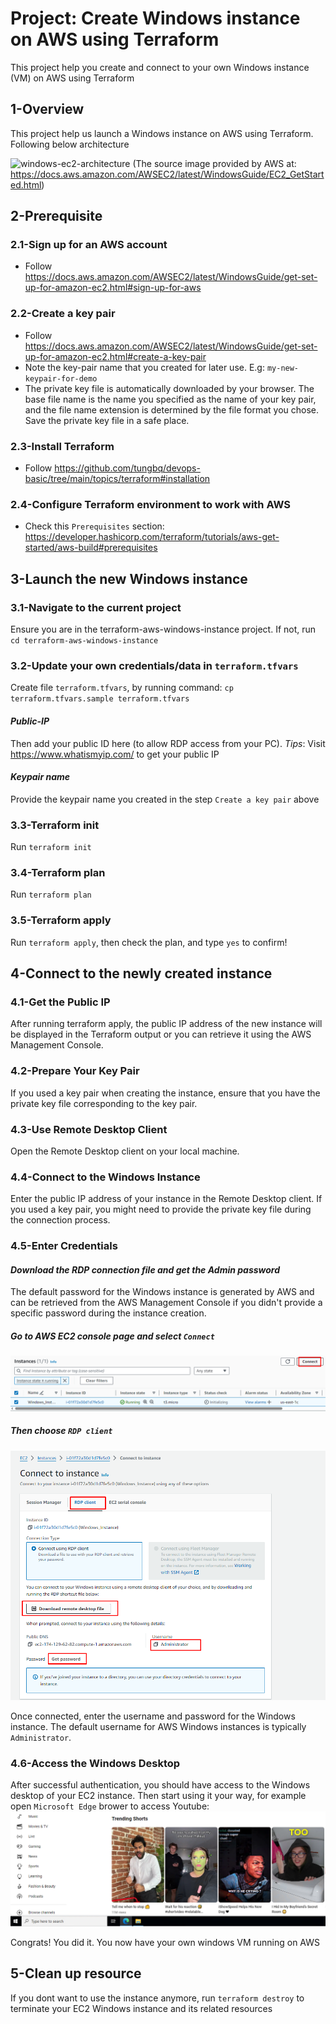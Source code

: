 # Project: Create Windows instance on AWS using Terraform

This project help you create and connect to your own Windows instance (VM) on AWS using Terraform

## 1-Overview

This project help us launch a Windows instance on AWS using Terraform. Following below architecture

![windows-ec2-architecture](https://docs.aws.amazon.com/images/AWSEC2/latest/WindowsGuide/images/overview_getting_started.png)
(The source image provided by AWS at: https://docs.aws.amazon.com/AWSEC2/latest/WindowsGuide/EC2_GetStarted.html)

## 2-Prerequisite

### 2.1-Sign up for an AWS account

- Follow https://docs.aws.amazon.com/AWSEC2/latest/WindowsGuide/get-set-up-for-amazon-ec2.html#sign-up-for-aws

### 2.2-Create a key pair

- Follow https://docs.aws.amazon.com/AWSEC2/latest/WindowsGuide/get-set-up-for-amazon-ec2.html#create-a-key-pair
- Note the key-pair name that you created for later use. E.g: `my-new-keypair-for-demo`
- The private key file is automatically downloaded by your browser. The base file name is the name you specified as the name of your key pair, and the file name extension is determined by the file format you chose. Save the private key file in a safe place.

### 2.3-Install Terraform

- Follow https://github.com/tungbq/devops-basic/tree/main/topics/terraform#installation

### 2.4-Configure Terraform environment to work with AWS

- Check this `Prerequisites` section: https://developer.hashicorp.com/terraform/tutorials/aws-get-started/aws-build#prerequisites

## 3-Launch the new Windows instance

### 3.1-Navigate to the current project

Ensure you are in the terraform-aws-windows-instance project.
If not, run `cd terraform-aws-windows-instance`

### 3.2-Update your own credentials/data in `terraform.tfvars`

Create file `terraform.tfvars`, by running command: `cp terraform.tfvars.sample terraform.tfvars`

#### _Public-IP_

Then add your public ID here (to allow RDP access from your PC).
_Tips_: Visit https://www.whatismyip.com/ to get your public IP

#### _Keypair name_

Provide the keypair name you created in the step `Create a key pair` above

### 3.3-Terraform init

Run `terraform init`

### 3.4-Terraform plan

Run `terraform plan`

### 3.5-Terraform apply

Run `terraform apply`, then check the plan, and type `yes` to confirm!

## 4-Connect to the newly created instance

### 4.1-Get the Public IP

After running terraform apply, the public IP address of the new instance will be displayed in the Terraform output or you can retrieve it using the AWS Management Console.

### 4.2-Prepare Your Key Pair

If you used a key pair when creating the instance, ensure that you have the private key file corresponding to the key pair.

### 4.3-Use Remote Desktop Client

Open the Remote Desktop client on your local machine.

### 4.4-Connect to the Windows Instance

Enter the public IP address of your instance in the Remote Desktop client.
If you used a key pair, you might need to provide the private key file during the connection process.

### 4.5-Enter Credentials

#### _Download the RDP connection file and get the Admin password_

The default password for the Windows instance is generated by AWS and can be retrieved from the AWS Management Console if you didn't provide a specific password during the instance creation.

##### _Go to AWS EC2 console page and select `Connect`_

![connect_to_ec2](./asset/connect_to_ec2.png)

##### _Then choose `RDP client`_

![RDP_connect_guide](./asset/RDP_connect_guide.png)

Once connected, enter the username and password for the Windows instance.
The default username for AWS Windows instances is typically `Administrator`.

### 4.6-Access the Windows Desktop

After successful authentication, you should have access to the Windows desktop of your EC2 instance.
Then start using it your way, for example open `Microsoft Edge` brower to access Youtube:
![window_access_success](./asset/window_access_success.png)

Congrats! You did it. You now have your own windows VM running on AWS

## 5-Clean up resource

If you dont want to use the instance anymore, run `terraform destroy` to terminate your EC2 Windows instance and its related resources
